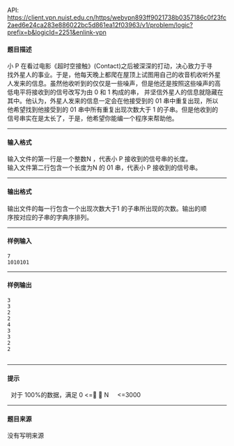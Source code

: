 API: https://client.vpn.nuist.edu.cn/https/webvpn893ff9021738b0357186c0f23fc2aed6e24ca283e886022bc5d861ea12f03963/v1/problem/logic?prefix=b&logicId=2251&enlink-vpn

#### 题目描述

小 P 在看过电影《超时空接触》(Contact)之后被深深的打动，决心致力于寻  
找外星人的事业。于是，他每天晚上都爬在屋顶上试图用自己的收音机收听外星  
人发来的信息。虽然他收听到的仅仅是一些噪声，但是他还是按照这些噪声的高  
低电平将接收到的信号改写为由 0 和 1 构成的串， 并坚信外星人的信息就隐藏在  
其中。他认为，外星人发来的信息一定会在他接受到的 01 串中重复出现，所以  
他希望找到他接受到的 01 串中所有重复出现次数大于 1 的子串。但是他收到的  
信号串实在是太长了，于是，他希望你能编一个程序来帮助他。

---

#### 输入格式

输入文件的第一行是一个整数N ，代表小 P 接收到的信号串的长度。  
输入文件第二行包含一个长度为N 的 01 串，代表小 P 接收到的信号串。

---

#### 输出格式

输出文件的每一行包含一个出现次数大于1 的子串所出现的次数。输出的顺  
序按对应的子串的字典序排列。

---

#### 样例输入
```
7  
1010101   
```

---

#### 样例输出
```
3 
3 
2 
2 
4 
3 
3 
2 
2 
 
```

---

#### 提示

  对于 100%的数据，满足 0 <=  N     <=3000   

---

#### 题目来源

没有写明来源